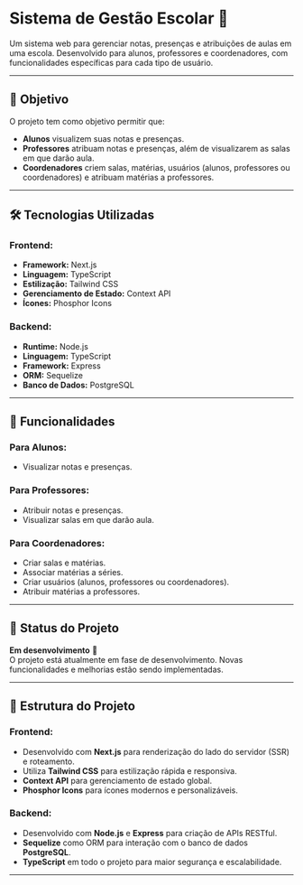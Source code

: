 # Sistema de Gestão Escolar 🏫

Um sistema web para gerenciar notas, presenças e atribuições de aulas em uma escola. Desenvolvido para alunos, professores e coordenadores, com funcionalidades específicas para cada tipo de usuário.

---

## 🎯 Objetivo

O projeto tem como objetivo permitir que:
- **Alunos** visualizem suas notas e presenças.
- **Professores** atribuam notas e presenças, além de visualizarem as salas em que darão aula.
- **Coordenadores** criem salas, matérias, usuários (alunos, professores ou coordenadores) e atribuam matérias a professores.

---

## 🛠️ Tecnologias Utilizadas

### **Frontend:**
- **Framework:** Next.js
- **Linguagem:** TypeScript
- **Estilização:** Tailwind CSS
- **Gerenciamento de Estado:** Context API
- **Ícones:** Phosphor Icons

### **Backend:**
- **Runtime:** Node.js
- **Linguagem:** TypeScript
- **Framework:** Express
- **ORM:** Sequelize
- **Banco de Dados:** PostgreSQL

---

## 🔧 Funcionalidades

### **Para Alunos:**
- Visualizar notas e presenças.

### **Para Professores:**
- Atribuir notas e presenças.
- Visualizar salas em que darão aula.

### **Para Coordenadores:**
- Criar salas e matérias.
- Associar matérias a séries.
- Criar usuários (alunos, professores ou coordenadores).
- Atribuir matérias a professores.

---

## 🚀 Status do Projeto

**Em desenvolvimento** 🚧  
O projeto está atualmente em fase de desenvolvimento. Novas funcionalidades e melhorias estão sendo implementadas.

---

## 📂 Estrutura do Projeto

### **Frontend:**
- Desenvolvido com **Next.js** para renderização do lado do servidor (SSR) e roteamento.
- Utiliza **Tailwind CSS** para estilização rápida e responsiva.
- **Context API** para gerenciamento de estado global.
- **Phosphor Icons** para ícones modernos e personalizáveis.

### **Backend:**
- Desenvolvido com **Node.js** e **Express** para criação de APIs RESTful.
- **Sequelize** como ORM para interação com o banco de dados **PostgreSQL**.
- **TypeScript** em todo o projeto para maior segurança e escalabilidade.

---
